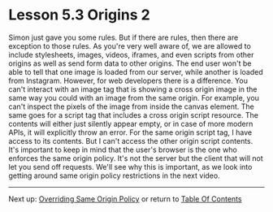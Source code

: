 # Lesson 5.3 Origins 2

Simon just gave you some rules. But if there are rules, then there are exception to those rules. As you're very well aware of, we are allowed to include stylesheets, images, videos, iframes, and even scripts from other origins as well as send form data to other origins. The end user won't be able to tell that one image is loaded from our server, while another is loaded from Instagram. However, for web developers there is a difference. You can't interact with an image tag that is showing a cross origin image in the same way you could with an image from the same origin. For example, you can't inspect the pixels of the image from inside the canvas element. The same goes for a script tag that includes a cross origin script resource. The contents will either just silently appear empty, or in case of more modern APIs, it will explicitly throw an error. For the same origin script tag, I have access to its contents. But I can't access the other origin script contents. It's important to keep in mind that the user's browser is the one who enforces the same origin policy. It's not the server but the client that will not let you send off requests. We'll see why this is important, as we look into getting around same origin policy restrictions in the next video.

- - -
Next up: [Overriding Same Origin Policy](ND024_Part4_Lesson05_04.md) or return to [Table Of Contents](./ND024_TableOfContents.md)

